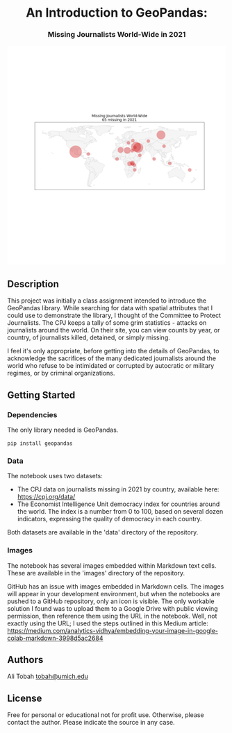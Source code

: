 <h1 align="center">An Introduction to GeoPandas:</h1>
<h3 align="center">Missing Journalists World-Wide in 2021</h3>

<div align="center">
  <img src="images/CPJMissingSaved.png" width="800">
</div>

## Description

This project was initially a class assignment intended to introduce the GeoPandas library. While searching for data with spatial attributes that I could use to demonstrate the library, I thought of the Committee to Protect Journalists. The CPJ keeps a tally of some grim statistics - attacks on journalists around the world. On their site, you can view counts by year, or country, of journalists killed, detained, or simply missing.

I feel it's only appropriate, before getting into the details of GeoPandas, to acknowledge the sacrifices of the many dedicated journalists around the world who refuse to be intimidated or corrupted by autocratic or military regimes, or by criminal organizations.

## Getting Started

### Dependencies

The only library needed is GeoPandas.
```
pip install geopandas
```

### Data

The notebook uses two datasets:

* The CPJ data on journalists missing in 2021 by country, available here: https://cpj.org/data/
* The Economist Intelligence Unit democracy index for countries around the world. The index is a number from 0 to 100, based on several dozen indicators, expressing the quality of democracy in each country.

Both datasets are available in the 'data' directory of the repository.

### Images

The notebook has several images embedded within Markdown text cells. These are available in the 'images' directory of the repository.

GitHub has an issue with images embedded in Markdown cells. The images will appear in your development environment, but when the notebooks are pushed to a GitHub repository, only an icon is visible. The only workable solution I found was to upload them to a Google Drive with public viewing permission, then reference them using the URL in the notebook. Well, not exactly using the URL; I used the steps outlined in this Medium article:
https://medium.com/analytics-vidhya/embedding-your-image-in-google-colab-markdown-3998d5ac2684

## Authors

Ali Tobah
tobah@umich.edu

## License

Free for personal or educational not for profit use. Otherwise, please contact the author.  Please indicate the source in any case.
